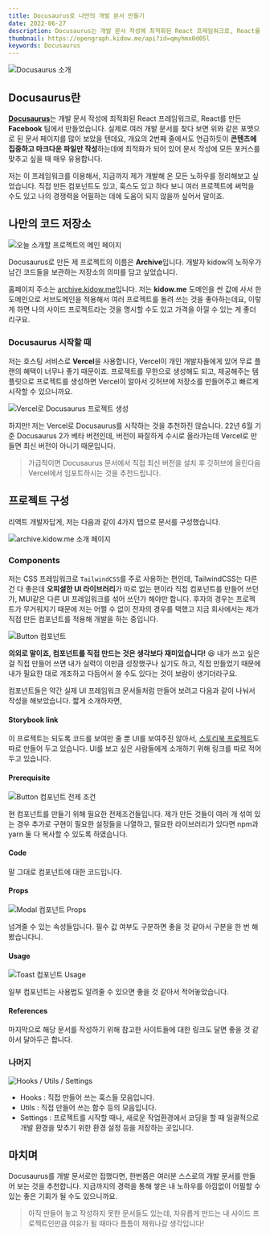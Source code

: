 ```yaml
---
title: Docusaurus로 나만의 개발 문서 만들기
date: 2022-06-27
description: Docusaurus는 개발 문서 작성에 최적화된 React 프레임워크로, React를 만든 Facebook 팀에서 만들었습니다.
thumbnail: https://opengraph.kidow.me/api?id=qmyhmx0d05l
keywords: Docusaurus
---
```


![Docusaurus 소개](docusaurus.png)

## Docusaurus란

[**Docusaurus**](https://docusaurus.io)는 개발 문서 작성에 최적화된 React 프레임워크로, React를 만든 **Facebook** 팀에서 만들었습니다. 실제로 여러 개발 문서를 찾다 보면 위와 같은 포맷으로 된 문서 페이지를 많이 보았을 텐데요, 개요의 2번째 줄에서도 언급하듯이 **콘텐츠에 집중하고 마크다운 파일만 작성**하는데에 최적화가 되어 있어 문서 작성에 모든 포커스를 맞추고 싶을 때 매우 유용합니다.

저는 이 프레임워크를 이용해서, 지금까지 제가 개발해 온 모든 노하우를 정리해보고 싶었습니다. 직접 만든 컴포넌트도 있고, 훅스도 있고 하다 보니 여러 프로젝트에 써먹을 수도 있고 나의 경쟁력을 어필하는 데에 도움이 되지 않을까 싶어서 말이죠.

## 나만의 코드 저장소

![오늘 소개할 프로젝트의 메인 페이지](archive.png)

Docusaurus로 만든 제 프로젝트의 이름은 **Archive**입니다. 개발자 kidow의 노하우가 남긴 코드들을 보관하는 저장소의 의미를 담고 싶었습니다.

홈페이지 주소는 [archive.kidow.me](https://archive.kidow.me)입니다. 저는 **kidow.me** 도메인을 싼 값에 사서 한 도메인으로 서브도메인을 적용해서 여러 프로젝트를 돌려 쓰는 것을 좋아하는데요, 이렇게 하면 나의 사이드 프로젝트라는 것을 명시할 수도 있고 가격을 아낄 수 있는 게 좋더리구요.

### Docusaurus 시작할 때

저는 호스팅 서비스로 **Vercel**을 사용합니다, Vercel이 개인 개발자들에게 있어 무료 플랜의 혜택이 너무나 좋기 때문이죠. 프로젝트를 무한으로 생성해도 되고, 제공해주는 템플릿으로 프로젝트를 생성하면 Vercel이 알아서 깃허브에 저장소를 만들어주고 빠르게 시작할 수 있으니까요.

![Vercel로 Docusaurus 프로젝트 생성](vercel.png)

하지만! 저는 Vercel로 Docusaurus를 시작하는 것을 추천하진 않습니다. 22년 6월 기준 Docusaurus 2가 베타 버전인데, 버전이 짜잘하게 수시로 올라가는데 Vercel로 만들면 최신 버전이 아니기 때문입니다.

> 가급적이면 Docusaurus 문서에서 직접 최신 버전을 설치 후 깃허브에 올린다음 Vercel에서 임포트하시는 것을 추천드립니다.

## 프로젝트 구성

리액트 개발자답게, 저는 다음과 같이 4가지 탭으로 문서를 구성했습니다.

![archive.kidow.me 소개 페이지](intro.png)

### Components

저는 CSS 프레임워크로 `TailwindCSS`를 주로 사용하는 편인데, TailwindCSS는 다른 건 다 좋은데 **오피셜한 UI 라이브러리**가 따로 없는 편이라 직접 컴포넌트를 만들어 쓰던가, MUI같은 다른 UI 프레임워크를 섞어 쓰던가 해야만 합니다. 후자의 경우는 프로젝트가 무거워지기 때문에 저는 어쩔 수 없이 전자의 경우를 택했고 지금 회사에서는 제가 직접 만든 컴포넌트를 적용해 개발을 하는 중입니다.

![Button 컴포넌트](button.png)

**의외로 말이죠, 컴포넌트를 직접 만드는 것은 생각보다 재미있습니다!** 😆 내가 쓰고 싶은 걸 직접 만들어 쓰면 내가 실력이 이만큼 성장했구나 싶기도 하고, 직접 만들었기 때문에 내가 필요한 대로 개조하고 다듬어서 쓸 수도 있다는 것이 보람이 생기더라구요.

컴포넌트들은 약간 실제 UI 프레임워크 문서들처럼 만들어 보려고 다음과 같이 나눠서 작성을 해보았습니다. 짧게 소개하자면,

#### Storybook link

이 프로젝트는 되도록 코드를 보여만 줄 뿐 UI를 보여주진 않아서, [스토리북 프로젝트](https://components.kidow.me)도 따로 만들어 두고 있습니다. UI를 보고 싶은 사람들에게 소개하기 위해 링크를 따로 적어두고 있습니다.

#### Prerequisite

![Button 컴포넌트 전제 조건](prerequisite.png)

현 컴포넌트를 만들기 위해 필요한 전제조건들입니다. 제가 만든 것들이 여러 개 섞여 있는 경우 추가로 구현이 필요한 설정들을 나열하고, 필요한 라이브러리가 있다면 npm과 yarn 둘 다 복사할 수 있도록 하였습니다.

#### Code

말 그대로 컴포넌트에 대한 코드입니다.

#### Props

![Modal 컴포넌트 Props](modal.png)

넘겨줄 수 있는 속성들입니다. 필수 값 여부도 구분하면 좋을 것 같아서 구분을 한 번 해봤습니다니.

#### Usage

![Toast 컴포넌트 Usage](toast.png)

일부 컴포넌트는 사용법도 알려줄 수 있으면 좋을 것 같아서 적어놓았습니다.

#### References

마지막으로 해당 문서를 작성하기 위해 참고한 사이트들에 대한 링크도 달면 좋을 것 같아서 달아두곤 합니다.

### 나머지

![Hooks / Utils / Settings](rest.png)

- Hooks : 직접 만들어 쓰는 훅스들 모음입니다.
- Utils : 직접 만들어 쓰는 함수 등의 모음입니다.
- Settings : 프로젝트를 시작할 때나, 새로운 작업환경에서 코딩을 할 때 일괄적으로 개발 환경을 맞추기 위한 환경 설정 등을 저장하는 곳입니다.

## 마치며

Docusaurus를 개발 문서로만 접했다면, 한번쯤은 여러분 스스로의 개발 문서를 만들어 보는 것을 추천합니다. 지금까지의 경력을 통해 쌓은 내 노하우를 아낌없이 어필할 수 있는 좋은 기회가 될 수도 있으니까요.

> 아직 만들어 놓고 작성하지 못한 문서들도 있는데, 자유롭게 만드는 내 사이드 프로젝트인만큼 여유가 될 때마다 틈틈이 채워나갈 생각입니다!
